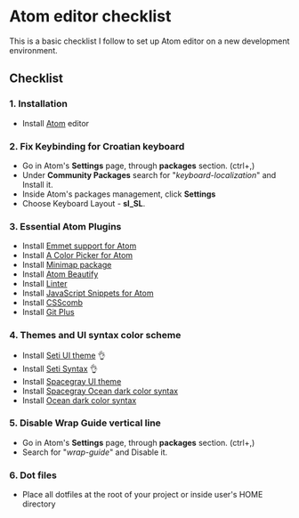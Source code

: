 # Atom editor checklist
This is a basic checklist I follow to set up Atom editor on a new development environment.  

## Checklist

### 1. Installation
- Install [Atom](https://atom.io/) editor


### 2. Fix Keybinding for Croatian keyboard
- Go in Atom's **Settings** page, through **packages** section. (ctrl+,)
- Under **Community Packages** search for "*keyboard-localization*" and Install it.
- Inside Atom's packages management, click **Settings**
- Choose Keyboard Layout - **sl_SL**.


### 3. Essential Atom Plugins
- Install [Emmet support for Atom](https://github.com/emmetio/emmet-atom)
- Install [A Color Picker for Atom](https://github.com/thomaslindstrom/color-picker)
- Install [Minimap package](https://atom.io/packages/minimap)
- Install [Atom Beautify](https://atom.io/packages/atom-beautify)
- Install [Linter](https://atom.io/packages/linter)
- Install [JavaScript Snippets for Atom](https://atom.io/packages/javascript-snippets)
- Install [CSScomb](https://atom.io/packages/atom-css-comb)
- Install [Git Plus](https://atom.io/packages/git-plus)


### 4. Themes and UI syntax color scheme
- Install [Seti UI theme](https://github.com/jesseweed/seti-ui) :ok_hand:
- Install [Seti Syntax](https://github.com/jesseweed/seti-syntax) :ok_hand:
- Install [Spacegray UI theme](https://github.com/cannikin/spacegray-dark-ui)
- Install [Spacegray Ocean dark color syntax](https://github.com/carloe/spacegray-base16-ocean-dark)
- Install [Ocean dark color syntax](https://github.com/robbschiller/base16-ocean-dark)


### 5. Disable Wrap Guide vertical line
- Go in Atom's **Settings** page, through **packages** section. (ctrl+,)
- Search for "*wrap-guide*" and Disable it.

### 6. Dot files
- Place all dotfiles at the root of your project or inside user's HOME directory
